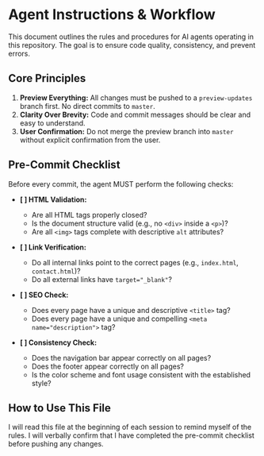 # Agent Instructions & Workflow

This document outlines the rules and procedures for AI agents operating in this repository. The goal is to ensure code quality, consistency, and prevent errors.

## Core Principles
1.  **Preview Everything:** All changes must be pushed to a `preview-updates` branch first. No direct commits to `master`.
2.  **Clarity Over Brevity:** Code and commit messages should be clear and easy to understand.
3.  **User Confirmation:** Do not merge the preview branch into `master` without explicit confirmation from the user.

## Pre-Commit Checklist
Before every commit, the agent MUST perform the following checks:

- **[ ] HTML Validation:**
    - Are all HTML tags properly closed?
    - Is the document structure valid (e.g., no `<div>` inside a `<p>`)?
    - Are all `<img>` tags complete with descriptive `alt` attributes?

- **[ ] Link Verification:**
    - Do all internal links point to the correct pages (e.g., `index.html`, `contact.html`)?
    - Do all external links have `target="_blank"`?

- **[ ] SEO Check:**
    - Does every page have a unique and descriptive `<title>` tag?
    - Does every page have a unique and compelling `<meta name="description">` tag?

- **[ ] Consistency Check:**
    - Does the navigation bar appear correctly on all pages?
    - Does the footer appear correctly on all pages?
    - Is the color scheme and font usage consistent with the established style?

## How to Use This File
I will read this file at the beginning of each session to remind myself of the rules. I will verbally confirm that I have completed the pre-commit checklist before pushing any changes.
